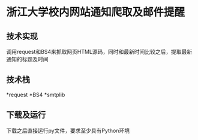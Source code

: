 # 浙江大学校内网站通知爬取及邮件提醒


技术实现
-------
调用request和BS4来抓取网页HTML源码，同时和最新时间比较之后，提取最新通知的标题及时间

技术栈
-------
*request
*BS4
*smtplib

下载及运行
------
下载之后直接运行py文件，要求至少具有Python环境

